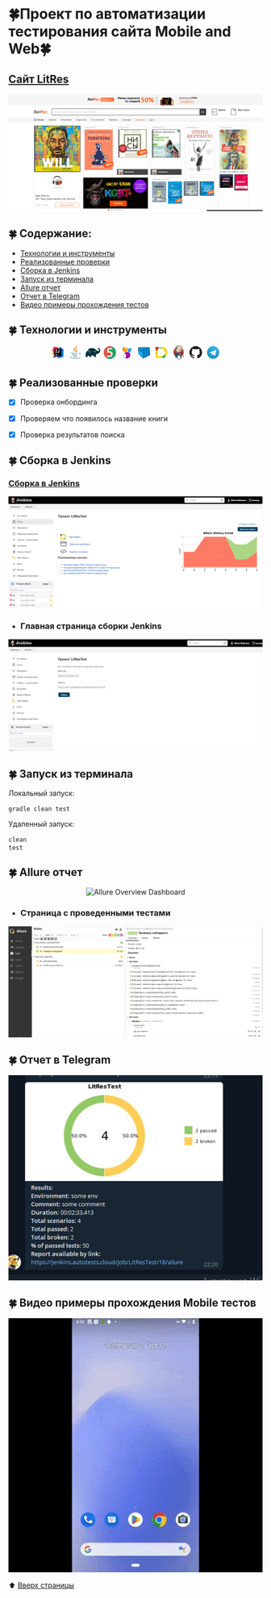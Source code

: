 # :four_leaf_clover:Проект по автоматизации тестирования сайта Mobile and Web:four_leaf_clover:
<a id="anchor"></a>
## <a target="_blank" href="https://www.litres.ru/">Сайт LitRes</a>
![LitRes](images/LitRes.png)

## :four_leaf_clover: Содержание:

- <a href="#four_leaf_clover-технологии-и-инструменты">Технологии и инструменты</a>
- <a href="#four_leaf_clover-реализованные-проверки">Реализованные проверки</a>
- <a href="#four_leaf_clover-сборка-в-Jenkins">Сборка в Jenkins</a>
- <a href="#four_leaf_clover-запуск-из-терминала">Запуск из терминала</a>
- <a href="#four_leaf_clover-allure-отчет">Allure отчет</a>
- <a href="#four_leaf_clover-отчет-в-telegram">Отчет в Telegram</a>
- <a href="#four_leaf_clover-видео-примеры-прохождения-тестов">Видео примеры прохождения тестов</a>

## :four_leaf_clover: Технологии и инструменты

<p align="center">
<img width="6%" title="IntelliJ IDEA" src="images/Intelij_IDEA.png">
<img width="6%" title="Java" src="images/Java.png">
<img width="6%" title="Gradle" src="images/Gradle.png">
<img width="6%" title="JUnit5" src="images/JUnit5.png">
<img width="6%" title="Selenide" src="images/Selenide.png">
<img width="6%" title="Selenoid" src="images/Selenoid.png">
<img width="6%" title="Allure Report" src="images/Allure_Report.png">
<img width="6%" title="Jenkins" src="images/Jenkins.png">
<img width="6%" title="GitHub" src="images/Github.png">
<img width="6%" title="Telegram" src="images/Telegram.png">
</p>

## :four_leaf_clover: Реализованные проверки
- [x] Проверка онбординга
- [x] Проверяем что появилось название книги
- [x] Проверка результатов поиска


## :four_leaf_clover: Сборка в Jenkins
### <a target="_blank" href="https://jenkins.autotests.cloud/job/LitResTest/">Сборка в Jenkins</a>
<p align="center">
<img title="Jenkins Dashboard" src="images/J.png">
</p>  

- ### Главная страница сборки Jenkins
<p align="center">
<img title="Allure Test Page" src="images/J1.png">
</p>

## :four_leaf_clover: Запуск из терминала
Локальный запуск:
```
gradle clean test
```

Удаленный запуск:
```
clean
test

```

## :four_leaf_clover: Allure отчет
<p align="center">
<img title="Allure Overview Dashboard" src="images/">
</p>

- ### Страница с проведенными тестами
<p align="center">
<img title="Allure Test Page" src="images/A.png">
</p>

## :four_leaf_clover: Отчет в Telegram
<p align="center">
<img title="TELEGRAMBOT" src="images/T.png">
</p>



## :four_leaf_clover: Видео примеры прохождения Mobile тестов
<p align="center">
  <img title="Selenoid Video" src="images/vidoMobileTest.gif">



:arrow_up: [Вверх страницы](#anchor)
